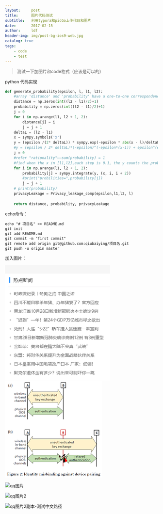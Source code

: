 ```yaml
---
layout:     post
title:      图片代码测试
subtitle:   利用typora和picGo上传代码和图片
date:       2017-02-15
author:     ldf
header-img: img/post-bg-ios9-web.jpg
catalog: true
tags:
    - code
    - test
---
```


>测试一下加图片和code格式（应该是可以的）

python 代码实现


    

```python
def generate_probability(epsilon, l, l1, l2):
    #array 'distance' and 'probability' have a one-to-one correspondence
    distance = np.zeros(int((l2 - l1)/2)+1)
    probability = np.zeros(int((l2 - l1)/2)+1)
    j = 0
    for i in np.arange(l1, l2 + 1, 2):
        distance[j] = i
        j = j + 1
    deltaL = (l2 - l1)
    x = sympy.symbols('x')
    y = (epsilon /(2* deltaL)) * sympy.exp(-epsilon * abs(x - l)/deltaL) + (sympy.exp((epsilon * l1 - epsilon * l)/deltaL) + sympy.exp((-epsilon * (l2 - l))/deltaL))/(2*deltaL)
    #y = (epsilon / 2* deltaL)*(-epsilon)^(-epsilon*(x-1)) + epsilon^(epsilon*l1-epsilon*l) + epsilon(-epsilon*(l2-l))/(2*(l2-l1)
    j = 0
    #refer "rationality"——sum(probability) = 1
    #find when the x in [l1,l2],each step is 0.1, the y counts the probability of x located in [l1,l2]   
    for i in np.arange(l1, l2 + 1, 2):
        probability[j] = sympy.integrate(y, (x, i, i + 2))
        #print("probilities=",probability[j])
        j = j + 1
    # print(probability)
    privacyLeakage = Privacy_leakage_comp(epsilon,l1,l2, l)

    return distance, probability, privacyLeakage
```



echo命令：

	echo "# 项目名" >> README.md
	git init
	git add README.md
	git commit -m "first commit"
	git remote add origin git@github.com:qiubaiying/项目名.git
	git push -u origin master



加入图片：

![热点信息](https://raw.githubusercontent.com/BBQldf/PicGotest/master/hotpots.png)
![截图-论文](https://raw.githubusercontent.com/BBQldf/PicGotest/master/20211014161017.png?token=AKXBU57Q3BNSHOGNRV6JTJTBM7TCO)

![qq图片](https://raw.githubusercontent.com/BBQldf/PicGotest/master/QQ%E5%9B%BE%E7%89%8720210706110800.jpg?token=AKXBU563N6KGAMVNJJYR4FLBM7SXE)

![qq图片2](https://raw.githubusercontent.com/BBQldf/PicGotest/master/QQ%E5%9B%BE%E7%89%8720210706110721.jpg?token=AKXBU5ZDSYOEPQGCROOVSK3BPSUFK)

![qq图片2副本-测试中文路径](https://raw.githubusercontent.com/BBQldf/PicGotest/master/QQ图片20210706110721.jpg?token=AKXBU5ZDSYOEPQGCROOVSK3BPSUFK)


